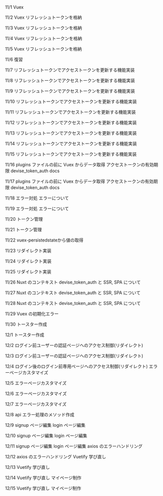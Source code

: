 11/1
Vuex

11/2
Vuex リフレッシュトークンを格納

11/3
Vuex リフレッシュトークンを格納

11/4
Vuex リフレッシュトークンを格納

11/5
Vuex リフレッシュトークンを格納

11/6
復習

11/7
リフレッシュトークンでアクセストークンを更新する機能実装

11/8
リフレッシュトークンでアクセストークンを更新する機能実装

11/9
リフレッシュトークンでアクセストークンを更新する機能実装

11/10
リフレッシュトークンでアクセストークンを更新する機能実装

11/11
リフレッシュトークンでアクセストークンを更新する機能実装

11/12
リフレッシュトークンでアクセストークンを更新する機能実装

11/13
リフレッシュトークンでアクセストークンを更新する機能実装

11/14
リフレッシュトークンでアクセストークンを更新する機能実装

11/15
リフレッシュトークンでアクセストークンを更新する機能実装

11/16
plugins ファイルの前に Vuex からデータ取得
アクセストークンの有効期限
devise_token_auth docs

11/17
plugins ファイルの前に Vuex からデータ取得
アクセストークンの有効期限
devise_token_auth docs

11/18
エラー対処
エラーについて

11/19
エラー対処
エラーについて

11/20
トークン管理

11/21
トークン管理

11/22
vuex-persistedstateから値の取得

11/23
リダイレクト実装

11/24
リダイレクト実装

11/25
リダイレクト実装

11/26
Nuxt のコンテキスト
devise_token_auth と SSR, SPA について

11/27
Nuxt のコンテキスト
devise_token_auth と SSR, SPA について

11/28
Nuxt のコンテキスト
devise_token_auth と SSR, SPA について

11/29
Vuex の初期化エラー

11/30
トースター作成

12/1
トースター作成

12/2
ログイン前ユーザーの認証ページへのアクセス制御(リダイレクト)

12/3
ログイン前ユーザーの認証ページへのアクセス制御(リダイレクト)

12/4
ログイン後のログイン前専用ページへのアクセス制御(リダイレクト)
エラーページカスタマイズ

12/5
エラーページカスタマイズ

12/6
エラーページカスタマイズ

12/7
エラーページカスタマイズ

12/8
api エラー処理のメソッド作成

12/9
signup ページ編集
login ページ編集

12/10
signup ページ編集
login ページ編集

12/11
signup ページ編集
login ページ編集
axios のエラーハンドリング

12/12
axios のエラーハンドリング
Vuetify 学び直し

12/13
Vuetify 学び直し

12/14
Vuetify 学び直し
マイページ制作

12/15
Vuetify 学び直し
マイページ制作
